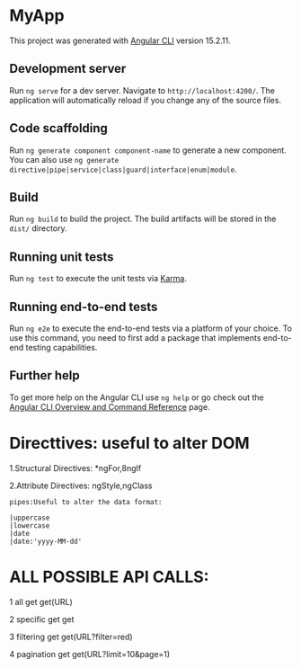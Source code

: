 # MyApp

This project was generated with [Angular CLI](https://github.com/angular/angular-cli) version 15.2.11.

## Development server

Run `ng serve` for a dev server. Navigate to `http://localhost:4200/`. The application will automatically reload if you change any of the source files.

## Code scaffolding

Run `ng generate component component-name` to generate a new component. You can also use `ng generate directive|pipe|service|class|guard|interface|enum|module`.

## Build

Run `ng build` to build the project. The build artifacts will be stored in the `dist/` directory.

## Running unit tests

Run `ng test` to execute the unit tests via [Karma](https://karma-runner.github.io).

## Running end-to-end tests

Run `ng e2e` to execute the end-to-end tests via a platform of your choice. To use this command, you need to first add a package that implements end-to-end testing capabilities.

## Further help

To get more help on the Angular CLI use `ng help` or go check out the [Angular CLI Overview and Command Reference](https://angular.io/cli) page.

Directtives: useful to alter DOM
===========
1.Structural Directives:
  *ngFor,8ngIf


2.Attribute Directives:
    ngStyle,ngClass



    pipes:Useful to alter the data format:

    |uppercase
    |lowercase
    |date
    |date:'yyyy-MM-dd'

ALL POSSIBLE API CALLS:
=================
1 all          get          get(URL)


2  specific    get          get

3 filtering          get          get(URL?filter=red)

4 pagination         get           get(URL?limit=10&page=1) 
